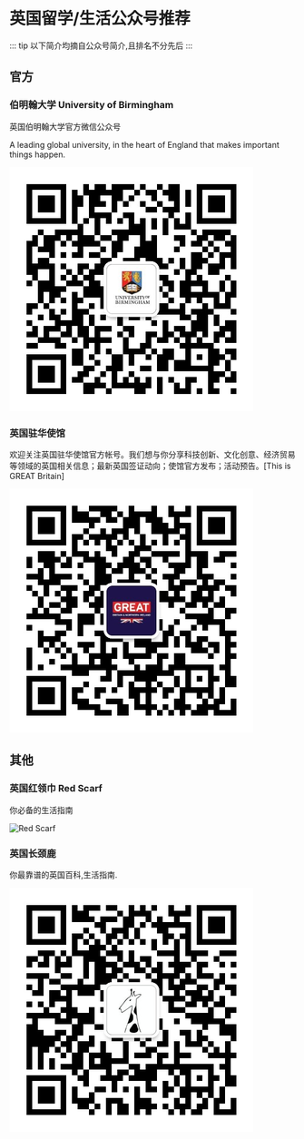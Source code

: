 # 英国留学/生活公众号推荐

::: tip
以下简介均摘自公众号简介,且排名不分先后
:::

## 官方

### 伯明翰大学 University of Birmingham

英国伯明翰大学官方微信公众号

A leading global university, in the heart of England that makes important things happen.

![University of Birmingham](unibirmingham.jpg)

### 英国驻华使馆

欢迎关注英国驻华使馆官方帐号。我们想与你分享科技创新、文化创意、经济贸易等领域的英国相关信息；最新英国签证动向；使馆官方发布；活动预告。[This is GREAT Britain]

![British Embassy](British_Embassy.jpg)

## 其他

### 英国红领巾 Red Scarf

你必备的生活指南

![Red Scarf](/RedScarf.jpg)

### 英国长颈鹿

你最靠谱的英国百科,生活指南.

![Changjinglu](changjinglu_UK.jpg)

